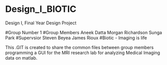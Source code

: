 # Design_I_BIOTIC
Design I, Final Year Design Project

#Group Number 1
#Group Members 
    Aneek Datta 
    Morgan Richardson
    Sunga Park
#Supervsior 
  Steven Beyea 
  James Rioux
#Biotic - Imaging is life

This .GIT is created to share the common files between group members 
programming a GUI for the MRI research lab for analyzing Medical Imaging 
data on matlab.

